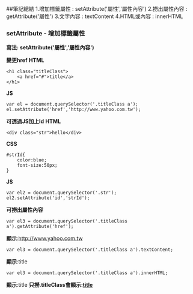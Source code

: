 ##筆記總結
1.增加標籤屬性 : setAttribute('屬性','屬性內容')
2.撈出屬性內容 : getAttribute('屬性')
3.文字內容 : textContent
4.HTML或內容 : innerHTML

### setAttribute - 增加標籤屬性
**寫法: setAttribute('屬性','屬性內容')**

**變更href**
**HTML**
```
<h1 class="titleClass">
    <a href="#">title</a>
</h1>
```

**JS**
```
var el = document.querySelector('.titleClass a');
el.setAttribute('href','http://www.yahoo.com.tw');
```
**可透過JS加上Id**
**HTML**
```
<div class="str">hello</div>
```

**CSS**
```
#strId{
    color:blue;
    font-size:50px;
}
```

**JS**
```
var el2 = document.querySelector('.str');
el2.setAttribute('id','strId');
```

**可撈出屬性內容**
```
var el3 = document.querySelector('.titleClass a').getAttribute('href');
```
**顯示**:http://www.yahoo.com.tw
```
var el3 = document.querySelector('.titleClass a').textContent;
```
**顯示**:title
```
var el3 = document.querySelector('.titleClass a').innerHTML;
```
**顯示**:title
**只撈.titleClass會顯示:<a href="http://www.yahoo.com.tw">title</a>**